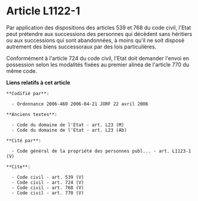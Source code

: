 # Article L1122-1

Par application des dispositions des articles 539 et 768 du code civil, l'Etat peut prétendre aux successions des personnes
qui décèdent sans héritiers ou aux successions qui sont abandonnées, à moins qu'il ne soit disposé autrement des biens
successoraux par des lois particulières. 

Conformément à l'article 724 du code civil, l'Etat doit demander l'envoi en possession selon les modalités fixées au premier
alinéa de l'article 770 du même code.

**Liens relatifs à cet article**

	**Codifié par**:

	  - Ordonnance 2006-460 2006-04-21 JORF 22 avril 2006

	**Anciens textes**:

	  - Code du domaine de l'Etat - art. L23 (M)
	  - Code du domaine de l'Etat - art. L23 (Ab)

	**Cité par**:

	  - Code général de la propriété des personnes publ... - art. L1123-1 (V)

	**Cite**:

	  - Code civil - art. 539 (V)
	  - Code civil - art. 724 (V)
	  - Code civil - art. 768 (V)
	  - Code civil - art. 770 (V)
